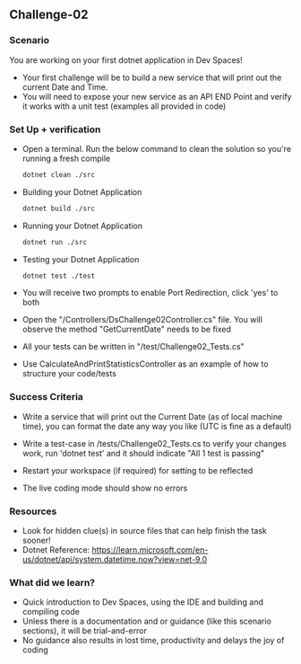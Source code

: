 ## Challenge-02

### Scenario
You are working on your first dotnet application in Dev Spaces! 
* Your first challenge will be to build a new service that will print out the current Date and Time.
* You will need to expose your new service as an API END Point and verify it works with a unit test (examples all provided in code)

### Set Up + verification
* Open a terminal. Run the below command to clean the solution so you're running a fresh compile
    ```bash
    dotnet clean ./src
    ```

* Building your Dotnet Application
    ```bash
    dotnet build ./src
    ```

* Running your Dotnet Application
    ```bash
    dotnet run ./src
    ```

* Testing your Dotnet Application
    ```bash
    dotnet test ./test
    ```


* You will receive two prompts to enable Port Redirection, click 'yes' to both
* Open the "/Controllers/DsChallenge02Controller.cs" file. You will observe the method "GetCurrentDate" needs to be fixed
* All your tests can be written in "/test/Challenge02_Tests.cs"
* Use CalculateAndPrintStatisticsController as an example of how to structure your code/tests

### Success Criteria
* Write a service that will print out the Current Date (as of local machine time), you can format the date any way you like (UTC is fine as a default)
* Write a test-case in /tests/Challenge02_Tests.cs to verify your changes work, run 'dotnet test' and it should indicate "All 1 test is passing"
* Restart your workspace (if required) for setting to be reflected

* The live coding mode should show no errors 

### Resources
* Look for hidden clue(s) in source files that can help finish the task sooner!
* Dotnet Reference: https://learn.microsoft.com/en-us/dotnet/api/system.datetime.now?view=net-9.0

### What did we learn?
* Quick introduction to Dev Spaces, using the IDE and building and compiling code
* Unless there is a documentation and or guidance (like this scenario sections), it will be trial-and-error
* No guidance also results in lost time, productivity and delays the joy of coding